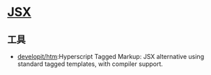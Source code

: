 # [JSX](link)

## 工具

* [developit/htm](https://github.com/developit/htm):Hyperscript Tagged Markup: JSX alternative using standard tagged templates, with compiler support.
